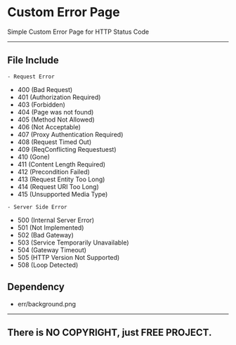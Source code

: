 # Custom Error Page
Simple Custom Error Page for HTTP Status Code


------------------------
## File Include
``` - Request Error ```

* 400 (Bad Request)
* 401 (Authorization Required)
* 403 (Forbidden)
* 404 (Page was not found)
* 405 (Method Not Allowed)
* 406 (Not Acceptable)
* 407 (Proxy Authentication Required)
* 408 (Request Timed Out)
* 409 (ReqConflicting Requestuest)
* 410 (Gone)
* 411 (Content Length Required)
* 412 (Precondition Failed)
* 413 (Request Entity Too Long)
* 414 (Request URI Too Long)
* 415 (Unsupported Media Type)

``` - Server Side Error ```
* 500 (Internal Server Error)
* 501 (Not Implemented)
* 502 (Bad Gateway)
* 503 (Service Temporarily Unavailable)
* 504 (Gateway Timeout)
* 505 (HTTP Version Not Supported)
* 508 (Loop Detected)

## Dependency
* err/background.png



-------------------------------
## There is NO COPYRIGHT, just FREE PROJECT.